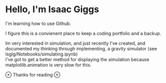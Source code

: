 # Hello, I'm Isaac Giggs

I'm learning how to use Github.

I figure this is a convienent place to keep a coding portfolio and a backup.

Im very interested in simulation, and just recently I've created, and documented my thinking through implementing, a gravity simulator (see Isgig/Notebooks/simulating.ipynb)\
I've got to get a better method for displaying the simulation because matplotlib.animation is very slow for this.

⊗ Thanks for reading ⊗